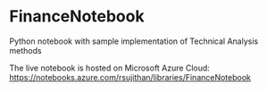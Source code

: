 # FinanceNotebook
Python notebook with sample implementation of Technical Analysis methods

The live notebook is hosted on Microsoft Azure Cloud: https://notebooks.azure.com/rsujithan/libraries/FinanceNotebook
